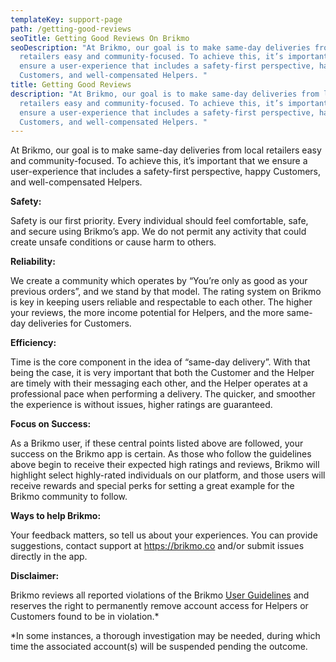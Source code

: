 ```yaml
---
templateKey: support-page
path: /getting-good-reviews
seoTitle: Getting Good Reviews On Brikmo
seoDescription: "At Brikmo, our goal is to make same-day deliveries from local
  retailers easy and community-focused. To achieve this, it’s important that we
  ensure a user-experience that includes a safety-first perspective, happy
  Customers, and well-compensated Helpers. "
title: Getting Good Reviews
description: "At Brikmo, our goal is to make same-day deliveries from local
  retailers easy and community-focused. To achieve this, it’s important that we
  ensure a user-experience that includes a safety-first perspective, happy
  Customers, and well-compensated Helpers. "
---
```

At Brikmo, our goal is to make same-day deliveries from local retailers easy and community-focused. To achieve this, it’s important that we ensure a user-experience that includes a safety-first perspective, happy Customers, and well-compensated Helpers. 

**Safety:** 

Safety is our first priority. Every individual should feel comfortable, safe, and secure using Brikmo’s app. We do not permit any activity that could create unsafe conditions or cause harm to others.

**Reliability:** 

We create a community which operates by “You’re only as good as your previous orders”, and we stand by that model. The rating system on Brikmo is key in keeping users reliable and respectable to each other. The higher your reviews, the more income potential for Helpers, and the more same-day deliveries for Customers.

**Efficiency:** 

Time is the core component in the idea of “same-day delivery”. With that being the case, it is very important that both the Customer and the Helper are timely with their messaging each other, and the Helper operates at a professional pace when performing a delivery. The quicker, and smoother the experience is without issues, higher ratings are guaranteed.

**Focus on Success:**

As a Brikmo user, if these central points listed above are followed, your success on the Brikmo app is certain. As those who follow the guidelines above begin to receive their expected high ratings and reviews, Brikmo will highlight select highly-rated individuals on our platform, and those users will receive rewards and special perks for setting a great example for the Brikmo community to follow.

**Ways to help Brikmo:**

Your feedback matters, so tell us about your experiences. You can provide suggestions, contact support at <https://brikmo.co> and/or submit issues directly in the app.

**Disclaimer:**

Brikmo reviews all reported violations of the Brikmo [User Guidelines](http://google.com) and reserves the right to permanently remove account access for Helpers or Customers found to be in violation.*

\*In some instances, a thorough investigation may be needed, during which time the associated account(s) will be suspended pending the outcome.